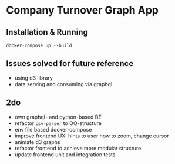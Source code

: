 # Company Turnover Graph App

## Installation & Running
`docker-compose up --build`

## Issues solved for future reference
- using d3 library
- data serving and consuming via graphql

## 2do
- own graphql- and python-based BE
- refactor `csv-parser` to OO-structure
- env file based docker-compose
- improve frontend UX: hints to user how to zoom, change cursor
- animate d3 graphs
- refactor frontend to achieve more modular structure
- update frontend unit and integration tests
